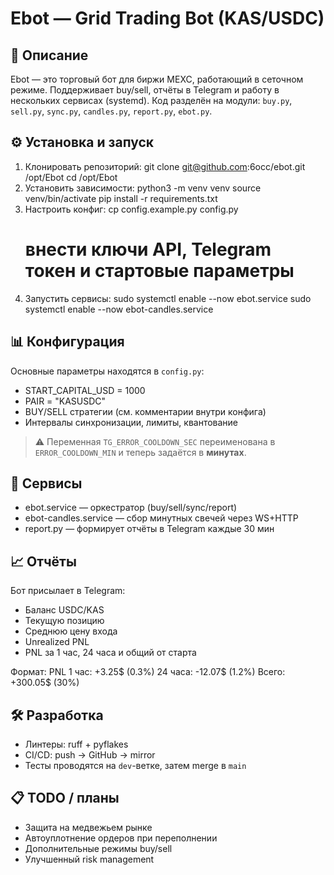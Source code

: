# Ebot — Grid Trading Bot (KAS/USDC)

## 📌 Описание
Ebot — это торговый бот для биржи MEXC, работающий в сеточном режиме.
Поддерживает buy/sell, отчёты в Telegram и работу в нескольких сервисах
(systemd). Код разделён на модули: `buy.py`, `sell.py`, `sync.py`, 
`candles.py`, `report.py`, `ebot.py`.

## ⚙️ Установка и запуск
1. Клонировать репозиторий:
   git clone git@github.com:6occ/ebot.git /opt/Ebot
   cd /opt/Ebot
2. Установить зависимости:
   python3 -m venv venv
   source venv/bin/activate
   pip install -r requirements.txt
3. Настроить конфиг:
   cp config.example.py config.py
   # внести ключи API, Telegram токен и стартовые параметры
4. Запустить сервисы:
   sudo systemctl enable --now ebot.service
   sudo systemctl enable --now ebot-candles.service

## 📊 Конфигурация
Основные параметры находятся в `config.py`:
- START_CAPITAL_USD = 1000
- PAIR = "KASUSDC"
- BUY/SELL стратегии (см. комментарии внутри конфига)
- Интервалы синхронизации, лимиты, квантование

> ⚠️ Переменная `TG_ERROR_COOLDOWN_SEC` переименована в `ERROR_COOLDOWN_MIN` и теперь задаётся в **минутах**.

## 🧩 Сервисы
- ebot.service — оркестратор (buy/sell/sync/report)
- ebot-candles.service — сбор минутных свечей через WS+HTTP
- report.py — формирует отчёты в Telegram каждые 30 мин

## 📈 Отчёты
Бот присылает в Telegram:
- Баланс USDC/KAS
- Текущую позицию
- Среднюю цену входа
- Unrealized PNL
- PNL за 1 час, 24 часа и общий от старта

Формат:
PNL
1 час: +3.25$ (0.3%)
24 часа: -12.07$ (1.2%)
Всего: +300.05$ (30%)

## 🛠️ Разработка
- Линтеры: ruff + pyflakes
- CI/CD: push → GitHub → mirror
- Тесты проводятся на `dev`-ветке, затем merge в `main`

## 📋 TODO / планы
- Защита на медвежьем рынке
- Автоуплотнение ордеров при переполнении
- Дополнительные режимы buy/sell
- Улучшенный risk management
